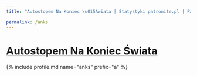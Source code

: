 ```yaml
---
title: "Autostopem Na Koniec \u015Awiata | Statystyki patronite.pl | Patromierz"

permalink: /anks
---
```


# [Autostopem Na Koniec Świata](https://patronite.pl/anks)

{% include profile.md name="anks" prefix="a" %}
